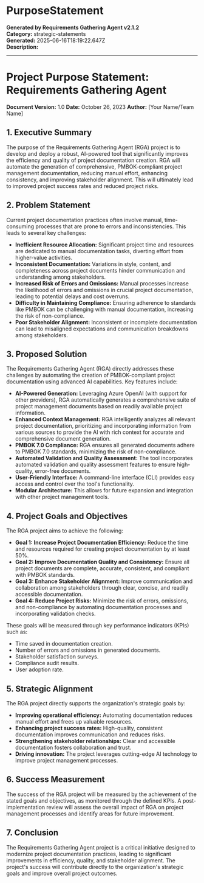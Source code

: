 # PurposeStatement

**Generated by Requirements Gathering Agent v2.1.2**  
**Category:** strategic-statements  
**Generated:** 2025-06-16T18:19:22.647Z  
**Description:** 

---

# Project Purpose Statement: Requirements Gathering Agent

**Document Version:** 1.0
**Date:** October 26, 2023
**Author:**  [Your Name/Team Name]


## 1. Executive Summary

The purpose of the Requirements Gathering Agent (RGA) project is to develop and deploy a robust, AI-powered tool that significantly improves the efficiency and quality of project documentation creation.  RGA will automate the generation of comprehensive, PMBOK-compliant project management documentation, reducing manual effort, enhancing consistency, and improving stakeholder alignment. This will ultimately lead to improved project success rates and reduced project risks.


## 2. Problem Statement

Current project documentation practices often involve manual, time-consuming processes that are prone to errors and inconsistencies. This leads to several key challenges:

* **Inefficient Resource Allocation:** Significant project time and resources are dedicated to manual documentation tasks, diverting effort from higher-value activities.
* **Inconsistent Documentation:** Variations in style, content, and completeness across project documents hinder communication and understanding among stakeholders.
* **Increased Risk of Errors and Omissions:** Manual processes increase the likelihood of errors and omissions in crucial project documentation, leading to potential delays and cost overruns.
* **Difficulty in Maintaining Compliance:**  Ensuring adherence to standards like PMBOK can be challenging with manual documentation, increasing the risk of non-compliance.
* **Poor Stakeholder Alignment:** Inconsistent or incomplete documentation can lead to misaligned expectations and communication breakdowns among stakeholders.


## 3. Proposed Solution

The Requirements Gathering Agent (RGA) directly addresses these challenges by automating the creation of PMBOK-compliant project documentation using advanced AI capabilities.  Key features include:

* **AI-Powered Generation:** Leveraging Azure OpenAI (with support for other providers), RGA automatically generates a comprehensive suite of project management documents based on readily available project information.
* **Enhanced Context Management:**  RGA intelligently analyzes all relevant project documentation, prioritizing and incorporating information from various sources to provide the AI with rich context for accurate and comprehensive document generation.
* **PMBOK 7.0 Compliance:** RGA ensures all generated documents adhere to PMBOK 7.0 standards, minimizing the risk of non-compliance.
* **Automated Validation and Quality Assessment:** The tool incorporates automated validation and quality assessment features to ensure high-quality, error-free documents.
* **User-Friendly Interface:** A command-line interface (CLI) provides easy access and control over the tool's functionality.
* **Modular Architecture:** This allows for future expansion and integration with other project management tools.


## 4. Project Goals and Objectives

The RGA project aims to achieve the following:

* **Goal 1: Increase Project Documentation Efficiency:** Reduce the time and resources required for creating project documentation by at least 50%.
* **Goal 2: Improve Documentation Quality and Consistency:** Ensure all project documents are complete, accurate, consistent, and compliant with PMBOK standards.
* **Goal 3: Enhance Stakeholder Alignment:** Improve communication and collaboration among stakeholders through clear, concise, and readily accessible documentation.
* **Goal 4: Reduce Project Risks:** Minimize the risk of errors, omissions, and non-compliance by automating documentation processes and incorporating validation checks.

These goals will be measured through key performance indicators (KPIs) such as:

* Time saved in documentation creation.
* Number of errors and omissions in generated documents.
* Stakeholder satisfaction surveys.
* Compliance audit results.
* User adoption rate.


## 5. Strategic Alignment

The RGA project directly supports the organization's strategic goals by:

* **Improving operational efficiency:** Automating documentation reduces manual effort and frees up valuable resources.
* **Enhancing project success rates:** High-quality, consistent documentation improves communication and reduces risks.
* **Strengthening stakeholder relationships:** Clear and accessible documentation fosters collaboration and trust.
* **Driving innovation:**  The project leverages cutting-edge AI technology to improve project management processes.


## 6. Success Measurement

The success of the RGA project will be measured by the achievement of the stated goals and objectives, as monitored through the defined KPIs.  A post-implementation review will assess the overall impact of RGA on project management processes and identify areas for future improvement.


## 7. Conclusion

The Requirements Gathering Agent project is a critical initiative designed to modernize project documentation practices, leading to significant improvements in efficiency, quality, and stakeholder alignment.  The project's success will contribute directly to the organization's strategic goals and improve overall project outcomes.
